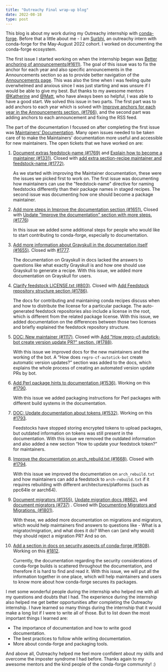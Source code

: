 ```yaml
---
title: "Outreachy Final wrap-up blog"
date: 2022-08-18
type: post
---
```


This blog is about my work during my Outreachy internship with [conda-forge](https://conda-forge.github.io). Before that a little about me - I am [Surbhi](https://github.com/ssurbhi560), an outreachy intern with conda-forge for the May-August 2022 cohort. I worked on documenting the conda-forge ecosystem.

The first issue I started working on when the internship began was [Better anchoring of announcements(#1611)](https://github.com/conda-forge/conda-forge.github.io/issues/1611). The goal of this issue was to fix the anchor for each year and also specific announcements in the Announcements section so as to provide better navigation of the [Announcements page](https://conda-forge.org/docs/user/announcements.html). This was also the time when I was feeling quite overwhelmed and anxious since I was just starting and was unsure if I would be able to give my best. But thanks to my awesome mentors [@Katherine](https://github.com/kathatherine) and [@Matt](https://github.com/beckermr), who have always been so helpful, I was able to have a good start. We solved this issue in two parts. The first part was to add anchors to each year which is solved with [Improve anchors for each year in the Announcements section. (#1766](https://github.com/conda-forge/conda-forge.github.io/pull/1766)), and the second part was adding anchors to each announcement and fixing the RSS feed.

The part of the documentation I focused on after completing the first issue was [Maintainers’ Documentation](https://conda-forge.org/docs/maintainer/00_intro.html). Many open issues needed to be taken care of to make the Maintainers' documentation more useful and accessible for new maintainers. The open tickets that we have worked on are:

1. [Document extras feedstock-name (#1769)](https://github.com/conda-forge/conda-forge.github.io/issues/1769) and [Explain how to become a maintainer (#1331)](https://github.com/conda-forge/conda-forge.github.io/issues/1331).  Closed with [add extra section-recipe maintainer and feedstock-name (#1772)](https://github.com/conda-forge/conda-forge.github.io/pull/1772).

    As we started with improving the Maintainer documentation, these were the issues we picked first to work on. The first issue was documenting how maintainers can use the "feedstock-name" directive for naming feedstocks differently than their package names in staged recipes. The second issue was documenting how one should become a package maintainer.

2. [Add more steps in Improve the documentation section (#1651).](https://github.com/conda-forge/conda-forge.github.io/issues/1651) Closed with [Update "Improve the documentation" section with more steps. (#1776](https://github.com/conda-forge/conda-forge.github.io/pull/1776))

    In this issue we added some additional steps for people who would like to start contributing to conda-forge, especially to documentation.

3. [Add more information about Grayskull in the documentation itself (#1655)](https://github.com/conda-forge/conda-forge.github.io/issues/1655). Closed with [#1777](https://github.com/conda-forge/conda-forge.github.io/pull/1777).

    The documentation on Grayskull in docs lacked the answers to questions like what exactly Grayskull is and how one should use Grayskull to generate a recipe. With this issue, we added more documentation on Grayskull for users.

4. [Clarify feedstock LICENSE.txt (#803)](https://github.com/conda-forge/conda-forge.github.io/issues/803). Closed with [Add Feedstock repository structure section (#1786)](https://github.com/conda-forge/conda-forge.github.io/pull/1786).

    The docs for contributing and maintaining conda recipes discuss when and how to distribute the license for a particular package. The auto-generated feedstock repositories also include a license in the root, which is different from the related package license. With this issue, we added documentation on the differences between those two licenses and briefly explained the feedstock repository structure.

5. [DOC: New maintainer (#1117)](https://github.com/conda-forge/conda-forge.github.io/issues/1117). Closed with [Add "How regro-cf-autotick-bot create version update PR?" section. (#1788)](https://github.com/conda-forge/conda-forge.github.io/pull/1788).

    With this issue we improved docs for the new maintainers and the working of the bot. A “How does `regro-cf-autotick-bot` create automatic version updates?” section was added to the docs, which explains the whole process of creating an automated version update PRs by bot.

6. [Add Perl package hints to documentation (#1536)](https://github.com/conda-forge/conda-forge.github.io/issues/1536). Working on this [#1790](https://github.com/conda-forge/conda-forge.github.io/pull/1790).

    With this issue we added ​​packaging instructions for Perl packages with different build systems in the documentation.

7. [DOC: Update documentation about tokens (#1532)](https://github.com/conda-forge/conda-forge.github.io/issues/1532). Working on this [#1793](https://github.com/conda-forge/conda-forge.github.io/pull/1793).

    Feedstocks have stopped storing encrypted tokens to upload packages, but outdated information on tokens was still present in the documentation. With this issue we removed the outdated information and also added a new section “How to update your feedstock token?” for maintainers.

8. [Improve the documentation on arch_rebuild.txt (#1668)](https://github.com/conda-forge/conda-forge.github.io/issues/1668). Closed with [#1794](https://github.com/conda-forge/conda-forge.github.io/pull/1794).

    With this issue we improved the documentation on ``arch_rebuild.txt`` and  how maintainers can add a feedstock to ``arch-rebuild.txt`` if it requires rebuilding with different architectures/platforms (such as ppc64le or aarch64).

9. [Document migrators (#1355)](https://github.com/conda-forge/conda-forge.github.io/issues/1355), [Update migration docs (#862)](https://github.com/conda-forge/conda-forge.github.io/issues/862), and[ document migrators (#737)](https://github.com/conda-forge/conda-forge.github.io/issues/737) . Closed with [Documenting Migrators and Migrations. (#1801)](https://github.com/conda-forge/conda-forge.github.io/pull/1801).

    With these, we added more documentation on migrations and migrators, which would help maintainers find answers to questions like - What is a migrator/migration, and what does it do? When can (and why would) they should reject a migration PR? And so on.

10. [Add a section in docs on security aspects of conda-forge (#1808)](https://github.com/conda-forge/conda-forge.github.io/issues/1808). Working on this [#1812](https://github.com/conda-forge/conda-forge.github.io/pull/1812).

    Currently, the documentation regarding the security considerations of conda-forge builds is scattered throughout the documentation, and therefore it is hard to find and read it. With this issue, we will put all the information together in one place, which will help maintainers and users to know more about how conda-forge secures its packages.

I met some wonderful people during the internship who helped me with all my questions and doubts that I had. The experience during the internship also helped me get better opportunities after completing the Outreachy internship. I have learned so many things during the internship that it would make a long list if I were to write all of those. But to list down the most important things I learned are:

* The importance of documentation and how to write good documentation.
* The best practices to follow while writing documentation.
* More about conda-forge and packaging tools.

And above all, Outreachy helped me feel more confident about my skills and overcome the imposter syndrome I had before. Thanks again to my awesome mentors and the kind people of the conda-forge community! :)